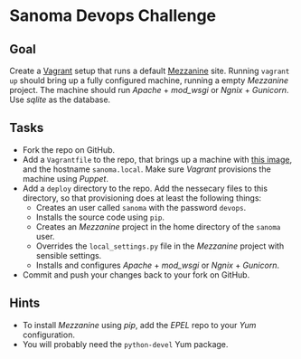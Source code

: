 # Sanoma Devops Challenge

## Goal
Create a [Vagrant](https://www.vagrantup.com/) setup that runs a default
[Mezzanine](http://mezzanine.jupo.org/) site. Running `vagrant up` should bring
up a fully configured machine, running a empty *Mezzanine* project. The machine
should run *Apache* + *mod_wsgi* or *Ngnix* + *Gunicorn*. Use *sqlite* as the
database.

## Tasks
* Fork the repo on GitHub.
* Add a `Vagrantfile` to the repo, that brings up a machine with
  [this image](https://s3-eu-west-1.amazonaws.com/snm-nl-hostingsupport-test/vagrant-centos-6-4.box),
  and the hostname `sanoma.local`. Make sure *Vagrant* provisions the machine
  using *Puppet*.
* Add a `deploy` directory to the repo. Add the nessecary files to this
  directory, so that provisioning does at least the following things:
  * Creates an user called `sanoma` with the password `devops`.
  * Installs the source code using `pip`.
  * Creates an *Mezzanine* project in the home directory of the `sanoma` user.
  * Overrides the `local_settings.py` file in the *Mezzanine* project with
    sensible settings.
  * Installs and configures *Apache* + *mod_wsgi* or *Ngnix* + *Gunicorn*.
* Commit and push your changes back to your fork on GitHub.

## Hints
* To install *Mezzanine* using *pip*, add the *EPEL* repo to your *Yum*
  configuration.
* You will probably need the `python-devel` Yum package.
